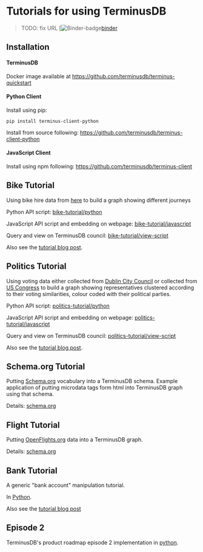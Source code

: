 # Tutorials for using TerminusDB

> TODO: fix URL
> [![Binder-badge][][binder]

[binder-badge]: https://mybinder.org/badge_logo.svg
[binder]: https://mybinder.org/v2/gh/bollwyvl/terminusdb-tutorials/add-binder?urlpath=lab

## Installation

#### TerminusDB

Docker image available at https://github.com/terminusdb/terminus-quickstart

#### Python Client

Install using pip:

`pip install terminus-client-python`

Install from source following:
https://github.com/terminusdb/terminus-client-python

#### JavaScript Client

Install using npm following:
https://github.com/terminusdb/terminus-client

## Bike Tutorial

Using bike hire data from [here](https://terminusdb.com/t/data/bikeshare/) to build a graph showing different journeys

Python API script: [bike-tutorial/python](https://github.com/terminusdb/terminus-tutorials/tree/master/bike-tutorial/python)

JavaScript API script and embedding on webpage: [bike-tutorial/javascript](https://github.com/terminusdb/terminus-tutorials/tree/master/bike-tutorial/javascript)

Query and view on TerminusDB council: [bike-tutorial/view-script](https://github.com/terminusdb/terminus-tutorials/tree/master/bike-tutorial/view-script)

Also see the [tutorial blog post](https://medium.com/terminusdb/my-first-terminusdb-graph-visualisation-bike-share-data-39c59a1ab86a?source=friends_link&sk=2f877df5dcb2f00b9e4e85d5088f015e).

## Politics Tutorial

Using voting data either collected from [Dublin City Council](https://terminusdb.com/t/data/council/) or collected from [US Congress](https://terminusdb.com/t/data/congress/) to build a graph showing representatives clustered according to their voting similarities, colour coded with their political parties.

Python API script: [politics-tutorial/python](https://github.com/terminusdb/terminus-tutorials/tree/master/politics-tutorial/python)

JavaScript API script and embedding on webpage: [politics-tutorial/javascript](https://github.com/terminusdb/terminus-tutorials/tree/master/politics-tutorial/javascript)

Query and view on TerminusDB council: [politics-tutorial/view-script](https://github.com/terminusdb/terminus-tutorials/tree/master/politics-tutorial/view-script)

Also see the [tutorial blog post](https://medium.com/terminusdb/are-you-supporting-the-right-politician-b742debbc8d9?source=friends_link&sk=9dcc6e3f2fbd1a8a50a48c41510808ef).

## Schema.org Tutorial

Putting [Schema.org](https://schema.org/) vocabulary into a TerminusDB schema. Example application of putting microdata tags form html into TerminusDB graph using that schema.

Details: [schema.org](https://github.com/terminusdb/terminus-tutorials/tree/master/schema.org)

## Flight Tutorial

Putting [OpenFlights.org](https://openflights.org/) data into a TerminusDB graph.

Details: [schema.org](https://github.com/terminusdb/terminus-tutorials/tree/master/flight-tutorial)

## Bank Tutorial

A generic "bank account" manipulation tutorial.

In [Python](https://github.com/terminusdb/terminus-tutorials/tree/master/bank-tutorial/taking_terminus_to_the_bank.py).

Also see the [tutorial blog post](https://terminusdb.com/blog/2020/07/27/taking-terminusdb-to-the-bank/?source=friends_link&sk=9dcc6e3f2fbd1a8a50a48c41510808ef)

## Episode 2

TerminusDB's product roadmap episode 2 implementation in [python](https://github.com/terminusdb/terminus-tutorials/tree/master/episode-2/episode2.py).
